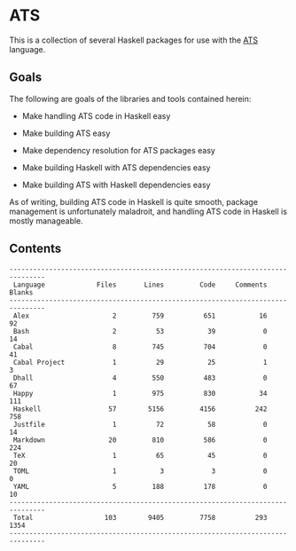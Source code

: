 # ATS

This is a collection of several Haskell packages for use with the
[ATS](http://ats-lang.org/) language.

## Goals

The following are goals of the libraries and tools contained herein:

  * Make handling ATS code in Haskell easy

  * Make building ATS easy

  * Make dependency resolution for ATS packages easy

  * Make building Haskell with ATS dependencies easy

  * Make building ATS with Haskell dependencies easy

As of writing, building ATS code in Haskell is quite smooth, package management
is unfortunately maladroit, and handling ATS code in Haskell is mostly
manageable.

## Contents

```
-------------------------------------------------------------------------------
 Language             Files       Lines         Code     Comments       Blanks
-------------------------------------------------------------------------------
 Alex                     2         759          651           16           92
 Bash                     2          53           39            0           14
 Cabal                    8         745          704            0           41
 Cabal Project            1          29           25            1            3
 Dhall                    4         550          483            0           67
 Happy                    1         975          830           34          111
 Haskell                 57        5156         4156          242          758
 Justfile                 1          72           58            0           14
 Markdown                20         810          586            0          224
 TeX                      1          65           45            0           20
 TOML                     1           3            3            0            0
 YAML                     5         188          178            0           10
-------------------------------------------------------------------------------
 Total                  103        9405         7758          293         1354
-------------------------------------------------------------------------------
```
